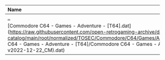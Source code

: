 |Name|Size|
|:---|---:|
|[..](../index.html)|DIR|
|[Commodore C64 - Games - Adventure - [T64].dat](https://raw.githubusercontent.com/open-retrogaming-archive/dat-catalog/main/root/normalized/TOSEC/Commodore/C64/Games/Adventure/[T64]/Commodore C64 - Games - Adventure - [T64]/Commodore C64 - Games - Adventure - [T64] (TOSEC-v2022-12-22_CM).dat)|1490435|

